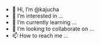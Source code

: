 - 👋 Hi, I’m @kajucha
- 👀 I’m interested in ...
- 🌱 I’m currently learning ...
- 💞️ I’m looking to collaborate on ...
- 📫 How to reach me ...

<!---
kajucha/kajucha is a ✨ special ✨ repository because its `README.md` (this file) appears on your GitHub profile.
You can click the Preview link to take a look at your changes.
---
